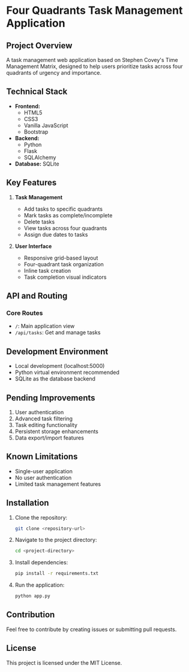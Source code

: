 # Four Quadrants Task Management Application

## Project Overview
A task management web application based on Stephen Covey's Time Management Matrix, designed to help users prioritize tasks across four quadrants of urgency and importance.

## Technical Stack
- **Frontend:**  
  - HTML5  
  - CSS3  
  - Vanilla JavaScript  
  - Bootstrap  
- **Backend:**  
  - Python  
  - Flask  
  - SQLAlchemy  
- **Database:** SQLite

## Key Features
1. **Task Management**  
   - Add tasks to specific quadrants  
   - Mark tasks as complete/incomplete  
   - Delete tasks  
   - View tasks across four quadrants  
   - Assign due dates to tasks  

2. **User Interface**  
   - Responsive grid-based layout  
   - Four-quadrant task organization  
   - Inline task creation  
   - Task completion visual indicators  

## API and Routing
### Core Routes
- `/`: Main application view  
- `/api/tasks`: Get and manage tasks  

## Development Environment
- Local development (localhost:5000)  
- Python virtual environment recommended  
- SQLite as the database backend

## Pending Improvements
1. User authentication  
2. Advanced task filtering  
3. Task editing functionality  
4. Persistent storage enhancements  
5. Data export/import features

## Known Limitations
- Single-user application  
- No user authentication  
- Limited task management features

## Installation
1. Clone the repository:  
   ```bash  
   git clone <repository-url>  
   ```  
2. Navigate to the project directory:  
   ```bash  
   cd <project-directory>  
   ```  
3. Install dependencies:  
   ```bash  
   pip install -r requirements.txt  
   ```  
4. Run the application:  
   ```bash  
   python app.py  
   ```  

## Contribution
Feel free to contribute by creating issues or submitting pull requests.

## License
This project is licensed under the MIT License.
